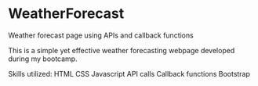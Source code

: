 # WeatherForecast
Weather forecast page using APIs and callback functions

This is a simple yet effective weather forecasting webpage developed during my bootcamp.

Skills utilized:
HTML
CSS
Javascript
API calls
Callback functions
Bootstrap
